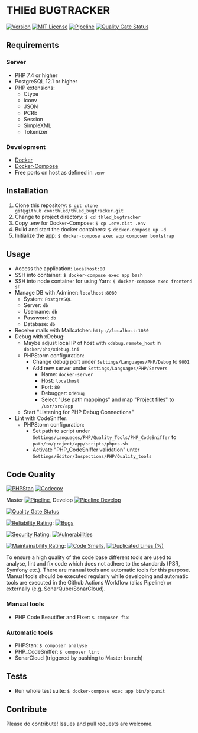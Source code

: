 # THlEd BUGTRACKER

[![Version][version-badge]][changelog]
[![MIT License][license-badge]][license]
[![Pipeline][pipeline-badge]][pipeline]
[![Quality Gate Status][sonarcloud-quality-gate-badge]][sonarcloud-dashboard]

## Requirements

### Server

- PHP 7.4 or higher
- PostgreSQL 12.1 or higher
- PHP extensions:
  - Ctype
  - iconv
  - JSON
  - PCRE
  - Session
  - SimpleXML
  - Tokenizer

### Development

- [Docker][docker]
- [Docker-Compose][docker-compose]
- Free ports on host as defined in `.env`

## Installation

1. Clone this repository: `$ git clone git@github.com:thled/thled_bugtracker.git`
1. Change to project directory: `$ cd thled_bugtracker`
1. Copy .env for Docker-Compose: `$ cp .env.dist .env`
1. Build and start the docker containers: `$ docker-compose up -d`
1. Initialize the app: `$ docker-compose exec app composer bootstrap`

## Usage

- Access the application: `localhost:80`
- SSH into container: `$ docker-compose exec app bash`
- SSH into node container for using Yarn: `$ docker-compose exec frontend sh`
- Manage DB with Adminer: `localhost:8080`
  - System: `PostgreSQL`
  - Server: `db`
  - Username: `db`
  - Password: `db`
  - Database: `db`
- Receive mails with Mailcatcher: `http://localhost:1080`
- Debug with xDebug:
  - Maybe adjust local IP of host with `xdebug.remote_host` in `docker/php/xdebug.ini`
  - PHPStorm configuration:
    - Change debug port under `Settings/Languages/PHP/Debug` to `9001`
    - Add new server under `Settings/Languages/PHP/Servers`
      - Name: `docker-server`
      - Host: `localhost`
      - Port: `80`
      - Debugger: `Xdebug`
      - Select "Use path mappings" and map "Project files" to `/usr/src/app`
  - Start "Listening for PHP Debug Connections"
- Lint with CodeSniffer:
  - PHPStorm configuration:
    - Set path to script under `Settings/Languages/PHP/Quality_Tools/PHP_CodeSniffer` to `path/to/project/app/scripts/phpcs.sh`
    - Activate "PHP_CodeSniffer validation" unter `Settings/Editor/Inspections/PHP/Quality_tools`

## Code Quality

[![PHPStan][phpstan-badge]][phpstan] [![Codecov][codecov-badge]][codecov]

Master [![Pipeline][pipeline-badge]][pipeline],
Develop [![Pipeline Develop][pipeline-dev-badge]][pipeline-dev]

[![Quality Gate Status][sonarcloud-quality-gate-badge]][sonarcloud-dashboard]

[![Reliability Rating][sonarcloud-reliability-badge]][sonarcloud-dashboard]:
[![Bugs][sonarcloud-bugs-badge]][sonarcloud-dashboard]

[![Security Rating][sonarcloud-security]][sonarcloud-dashboard]:
[![Vulnerabilities][sonarcloud-vulnerabilities]][sonarcloud-dashboard]

[![Maintainability Rating][sonarcloud-maintainability]][sonarcloud-dashboard]:
[![Code Smells][sonarcloud-code-smells]][sonarcloud-dashboard],
[![Duplicated Lines (%)][sonarcloud-duplicated-lines]][sonarcloud-dashboard]

To ensure a high quality of the code base different tools are used to analyse, lint and fix code which does not adhere to the standards (PSR, Symfony etc.).
There are manual tools and automatic tools for this purpose.
Manual tools should be executed regularly while developing and automatic tools are executed in the Github Actions Workflow (alias Pipeline) or externally (e.g. SonarQube/SonarCloud).

### Manual tools

- PHP Code Beautifier and Fixer: `$ composer fix`

### Automatic tools

- PHPStan: `$ composer analyse`
- PHP_CodeSniffer: `$ composer lint`
- SonarCloud (triggered by pushing to Master branch)

## Tests

- Run whole test suite: `$ docker-compose exec app bin/phpunit`

## Contribute

Please do contribute! Issues and pull requests are welcome.

[version-badge]: https://img.shields.io/badge/version-0.7.0-blue.svg
[changelog]: ./CHANGELOG.md
[license-badge]: https://img.shields.io/badge/license-MIT-blue.svg
[license]: ./LICENSE
[pipeline-badge]: https://github.com/thled/thled_bugtracker/workflows/ci-pipeline/badge.svg?branch=master
[pipeline]: https://github.com/thled/thled_bugtracker/actions?query=workflow%3A%22ci-pipeline%22+branch%3Amaster
[pipeline-dev-badge]: https://github.com/thled/thled_bugtracker/workflows/ci-pipeline/badge.svg?branch=develop
[pipeline-dev]: https://github.com/thled/thled_bugtracker/actions?query=workflow%3A%22ci-pipeline%22+branch%3Adevelop
[sonarcloud-quality-gate-badge]: https://sonarcloud.io/api/project_badges/measure?project=thled_thled_bugtracker&metric=alert_status
[sonarcloud-reliability-badge]: https://sonarcloud.io/api/project_badges/measure?project=thled_thled_bugtracker&metric=reliability_rating
[sonarcloud-bugs-badge]: https://sonarcloud.io/api/project_badges/measure?project=thled_thled_bugtracker&metric=bugs
[sonarcloud-security]: https://sonarcloud.io/api/project_badges/measure?project=thled_thled_bugtracker&metric=security_rating
[sonarcloud-vulnerabilities]: https://sonarcloud.io/api/project_badges/measure?project=thled_thled_bugtracker&metric=vulnerabilities
[sonarcloud-maintainability]: https://sonarcloud.io/api/project_badges/measure?project=thled_thled_bugtracker&metric=sqale_rating
[sonarcloud-code-smells]: https://sonarcloud.io/api/project_badges/measure?project=thled_thled_bugtracker&metric=code_smells
[sonarcloud-duplicated-lines]: https://sonarcloud.io/api/project_badges/measure?project=thled_thled_bugtracker&metric=duplicated_lines_density
[sonarcloud-dashboard]: https://sonarcloud.io/dashboard?id=thled_thled_bugtracker
[phpstan-badge]: https://img.shields.io/badge/PHPStan-level%208-brightgreen.svg
[phpstan]: https://github.com/phpstan/phpstan
[codecov-badge]: https://codecov.io/gh/thled/thled_bugtracker/branch/master/graph/badge.svg
[codecov]: https://codecov.io/gh/thled/thled_bugtracker
[docker]: https://docs.docker.com/install/
[docker-compose]: https://docs.docker.com/compose/install/
